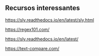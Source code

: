 ## Recursos interessantes

https://sly.readthedocs.io/en/latest/sly.html

https://regex101.com/

https://sly.readthedocs.io/en/latest/

https://text-compare.com/
